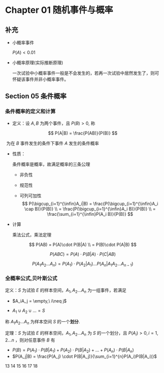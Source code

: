 # Chapter 01 随机事件与概率

## 补充

* 小概率事件

  $P(A)<0.01$

* 小概率原理(实际推断原理)

  一次试验中小概率事件一般是不会发生的，若再一次试验中居然发生了，则可怀疑该事件并非小概率事件。

## Section 05 条件概率

### 条件概率的定义和计算

* 定义：设 $A,B$ 为两个事件，且 $P(B)>0$,  称

$$
P(A|B) = \frac{P(AB)}{P(B)}
$$

​		 为在 $B$ 事件发生的条件下事件 $A$ 发生的条件概率

* 性质：

  条件概率是概率，故满足概率的三条公理

  - 非负性

  - 规范性

  - 可列可加性
    $$
    P(\bigcup_{i=1}^{\infin}A_i|B) = \frac{P(\bigcup_{i=1}^{\infin}A_i \cap B)}{P(B)} \\
    = \frac{P(\bigcup_{i=1}^{\infin}A_i B)}{P(B)} \\
    = \frac{\sum_{i=1}^{\infin}P(A_i B)}{P(B)}
    $$
    

* 计算

  乘法公式，乘法定理

$$
P(AB) = P(A)\cdot P(B|A) \\
= P(B)\cdot P(A|B)
$$

$$
P(ABC) = P(A)\cdot P(B|A)\cdot P(C|AB)
$$

$$
P(A_1A_2...A_n) = P(A_1)\cdot P(A_2|A_1)...P(A_n|A_1A_2...A_{n-1})
$$



### 全概率公式,贝叶斯公式

定义：$S$ 为试验 $E$ 的样本空间，$A_1,A_2...A_n$ 为一组事件，若满足

* $A_iA_j = \empty,\ i\neq j$

* $A_1 \cup A_2 \cup ... = S$ 

称 $A_1A_2...A_n$ 为样本空间 $S$ 的一个**划分**.

定理：$S$ 为试验 $E$ 的样本空间，$A_1,A_2...A_n$ 为 $S$ 的一个划分，且 $P(A_i)>0, i=1,2...n$ ，则对任意事件 $B$ 有

* $P(B) = P(A_1) \cdot P(B|A_1) + P(A_2) \cdot P(B|A_2) + ... +P(A_n) \cdot P(B|A_n)$
* $P(A_j|B) = \frac{P(A_j) \cdot P(B|A_j)}{\sum_{i=1}^{n}P(A_i)P(B|A_i)}$



13 14 15 16 17 18
